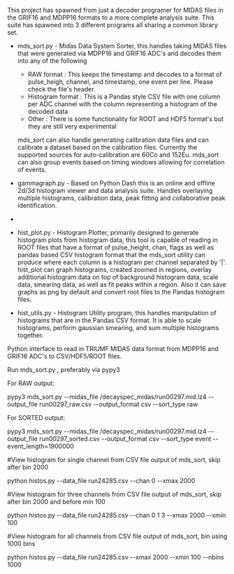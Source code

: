This project has spawned from just a decoder programer for MIDAS files in the GRIF16 and MDPP16 formats to a more complete analysis suite.  This suite has spawned into 3 different programs all sharing a common library set.

* mds_sort.py - Midas Data System Sorter, this handles taking MIDAS files that were generated via MDPP16 and GRIF16 ADC's and decodes them into any of the following
  * RAW format : This keeps the timestamp and decodes to a format of pulse_heigh, channel, and timestamp, one event per line.  Please check the file's header.
  * Histogram format : This is a Pandas style CSV file with one column per ADC channel with the column representing a histogram of the decoded data
  * Other : There is some functionality for ROOT and HDF5 format's but they are still very experimental

  mds_sort can also handle generating calibration data files and can calibrate a dataset based on the calibration files.  Currently the supported sources for auto-calibration are 60Co and 152Eu.  mds_sort can also group events based on timing windows allowing for correlation of events.

* gammagraph.py - Based on Python Dash this is an online and offline 2d/3d histogram viewer and data analysis suite.  Handles overlaying multiple histograms, calibration data, peak fitting and collaborative peak identification.
* 
* hist_plot.py - Histogram Plotter, primarily designed to generate histogram plots from histogram data, this tool is capable of reading in ROOT files that have a format of pulse_height, chan, flags as well as pandas based CSV histogram format that the mds_sort utility can produce where each column is a histogram per channel separated by '|'.  hist_plot can graph histograms, created zoomed in regions, overlay additional histogram data on top of background histogram data, scale data, smearing data, as well as fit peaks within a region.  Also it can save graphs as png by default and convert root files to the Pandas histogram files.

* hist_utils.py - Histogram Utility program, this handles manipulation of histograms that are in the Pandas CSV format.  It is able to scale histograms, perform gaussian smearing, and sum multiple histograms together.



Python interface to read in TRIUMF MIDAS data format from MDPP16 and GRIF16 ADC's to CSV/HDF5/ROOT files.

Run mds_sort.py , preferably via pypy3

For RAW output:

pypy3 mds_sort.py --midas_file /decayspec_midas/run00297.mid.lz4 --output_file run00297_raw.csv --output_format csv --sort_type raw

For SORTED output:


pypy3 mds_sort.py  --midas_file /decayspec_midas/run00297.mid.lz4 --output_file run00297_sorted.csv --output_format csv --sort_type event --event_length=1900000

#View histogram for single channel from CSV file output of mds_sort, skip after bin 2000

python histos.py --data_file run24285.csv --chan 0 --xmax 2000

#View histogram for three channels from CSV file output of mds_sort, skip after bin 2000 and before min 100

python histos.py --data_file run24285.csv --chan 0 1 3 --xmax 2000 --xmin 100

#View histogram for all channels from CSV file output of mds_sort, bin using 1000 bins

python histos.py --data_file run24285.csv --xmax 2000 --xmin 100 --nbins 1000